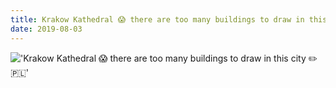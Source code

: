 ```yaml
---
title: Krakow Kathedral 😱 there are too many buildings to draw in this city  ✏️🇵🇱
date: 2019-08-03
---
```


!['Krakow Kathedral 😱 there are too many buildings to draw in this city  ✏️🇵🇱'](/127KrakowKathedral--therearetoomanybuildingstodrawinthiscity------5.jpg)

